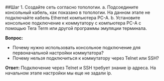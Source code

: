 
##Шаг 1. Создайте сеть согласно топологии.
a. Подсоедините консольный кабель, как показано в топологии. На данном этапе не подключайте кабель Ethernet компьютера PC-A.
b. Установите консольное подключение к коммутатору с компьютера PC-A с помощью Tera Term или другой программы эмуляции терминала.

**Вопрос:**
- Почему нужно использовать консольное подключение для первоначальной настройки коммутатора? 
- Почему нельзя подключиться к коммутатору через Telnet или SSH?

**Ответ:**
Подключение через Telnet и SSH требует знание ip адреса. На начальном этапе настройки мы еще не задали ip.
